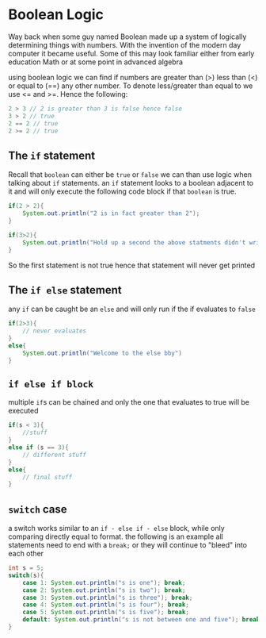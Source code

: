 # Boolean Logic

Way back when some guy named Boolean made up a system of logically determining things with numbers. With the invention of the modern day computer it became useful. Some of this may look familiar either from early education Math or at some point in advanced algebra

using boolean logic we can find if numbers are greater than (>) less than (<) or equal to (==) any other number. To denote less/greater than equal to we use <= and >=. Hence the following:

```Java
2 > 3 // 2 is greater than 3 is false hence false
3 > 2 // true
2 == 2 // true
2 >= 2 // true
```

## The `if` statement

Recall that `boolean` can either be `true` or `false` we can than use logic when talking about `if` statements. an `if` statement looks to a boolean adjacent to it and will only execute the following code block if that `boolean` is true.

```Java
if(2 > 2){
    System.out.println("2 is in fact greater than 2");
}

if(3>2){
    System.out.println("Hold up a second the above statments didn't write")
}
```

So the first statement is not true hence that statement will never get printed

## The `if else` statement

any `if` can be caught be an `else` and will only run if the if evaluates to `false`

```Java
if(2>3){
    // never evaluates
}
else{
    System.out.println("Welcome to the else bby")
}
```

## `if else if block`

multiple `if`s can be chained and only the one that evaluates to true will be executed

```Java
if(s < 3){
    //stuff
}
else if (s == 3){
    // different stuff
}
else{
    // final stuff
}
```

## `switch` case

a switch works similar to an `if - else if - else` block, while only comparing directly equal to format. the following is an example all statements need to end with a `break;` or they will continue to "bleed" into each other
``` Java
int s = 5;
switch(s){
    case 1: System.out.println("s is one"); break;
    case 2: System.out.println("s is two"); break;
    case 3: System.out.println("s is three"); break;
    case 4: System.out.println("s is four"); break;
    case 5: System.out.println("s is five"); break;
    default: System.out.println("s is not between one and five"); break;
}
```